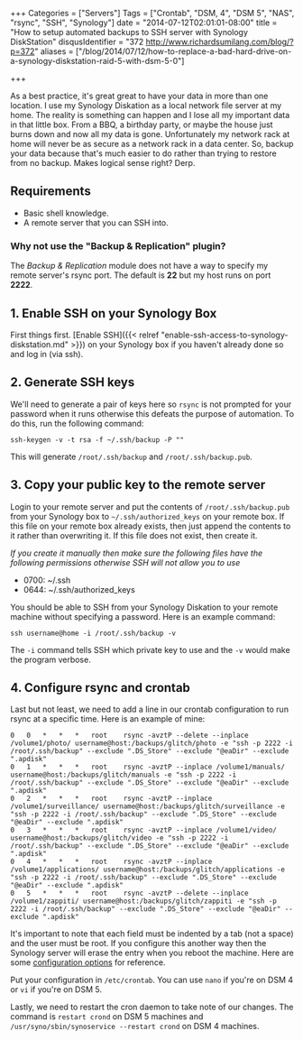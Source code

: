 +++
Categories = ["Servers"]
Tags = ["Crontab", "DSM, 4", "DSM 5", "NAS", "rsync", "SSH", "Synology"]
date = "2014-07-12T02:01:01-08:00"
title = "How to setup automated backups to SSH server with Synology DiskStation"
disqusIdentifier = "372 http://www.richardsumilang.com/blog/?p=372"
aliases = ["/blog/2014/07/12/how-to-replace-a-bad-hard-drive-on-a-synology-diskstation-raid-5-with-dsm-5-0"]

+++

[1]: https://www.freebsd.org/doc/handbook/configtuning-cron.html "FreeBSD Configuring Cron"

As a best practice, it's great great to have your data in more than one
location. I use my Synology Diskation as a local network file server at my home.
The reality is something can happen and I lose all my important data in that
little box. From a BBQ, a birthday party, or maybe the house just burns down and
now all my data is gone. Unfortunately my network rack at home will never be as
secure as a network rack in a data center. So, backup your data because that's
much easier to do rather than trying to restore from no backup. Makes logical
sense right? Derp.

<!--more-->

## Requirements

- Basic shell knowledge.
- A remote server that you can SSH into.

### Why not use the "Backup &amp; Replication" plugin?

The *Backup &amp; Replication* module does not have a way to specify my remote
server's rsync port. The default is **22** but my host runs on port **2222**.

## 1. Enable SSH on your Synology Box

First things first. [Enable SSH]({{< relref "enable-ssh-access-to-synology-diskstation.md" >}})
on your Synology box if you haven't already done so and log in (via ssh).

## 2. Generate SSH keys

We'll need to generate a pair of keys here so `rsync` is not prompted for your
password when it runs otherwise this defeats the purpose of automation. To do
this, run the following command:

<pre><code class="language-bash">ssh-keygen -v -t rsa -f ~/.ssh/backup -P ""</code></pre>

This will generate `/root/.ssh/backup` and `/root/.ssh/backup.pub`.

## 3. Copy your public key to the remote server

Login to your remote server and put the contents of `/root/.ssh/backup.pub` from
your Synology box to `~/.ssh/authorized_keys` on your remote box. If this file
on your remote box already exists, then just append the contents to it rather
than overwriting it. If this file does not exist, then create it.

*If you create it manually then make sure the following files have the following
permissions otherwise SSH will not allow you to use*

- 0700: ~/.ssh
- 0644: ~/.ssh/authorized_keys

You should be able to SSH from your Synology Diskation to your remote machine
without specifying a password. Here is an example command:

    ssh username@home -i /root/.ssh/backup -v

The `-i` command tells SSH which private key to use and the `-v` would make the
program verbose.

## 4. Configure rsync and crontab

Last but not least, we need to add a line in our crontab configuration to run
rsync at a specific time. Here is an example of mine:

<pre><code class="language-crontab">0	0	*	*	*	root	rsync -avztP --delete --inplace /volume1/photo/ username@host:/backups/glitch/photo -e "ssh -p 2222 -i /root/.ssh/backup" --exclude ".DS_Store" --exclude "@eaDir" --exclude ".apdisk"
0	1	*	*	*	root	rsync -avztP --inplace /volume1/manuals/ username@host:/backups/glitch/manuals -e "ssh -p 2222 -i /root/.ssh/backup" --exclude ".DS_Store" --exclude "@eaDir" --exclude ".apdisk"
0	2	*	*	*	root	rsync -avztP --inplace /volume1/surveillance/ username@host:/backups/glitch/surveillance -e "ssh -p 2222 -i /root/.ssh/backup" --exclude ".DS_Store" --exclude "@eaDir" --exclude ".apdisk"
0	3	*	*	*	root	rsync -avztP --inplace /volume1/video/ username@host:/backups/glitch/video -e "ssh -p 2222 -i /root/.ssh/backup" --exclude ".DS_Store" --exclude "@eaDir" --exclude ".apdisk"
0	4	*	*	*	root	rsync -avztP --inplace /volume1/applications/ username@host:/backups/glitch/applications -e "ssh -p 2222 -i /root/.ssh/backup" --exclude ".DS_Store" --exclude "@eaDir" --exclude ".apdisk"
0	5	*	*	*	root	rsync -avztP --delete --inplace /volume1/zappiti/ username@host:/backups/glitch/zappiti -e "ssh -p 2222 -i /root/.ssh/backup" --exclude ".DS_Store" --exclude "@eaDir" --exclude ".apdisk"</code></pre>

It's important to note that each field must be indented by a tab (not a space)
and the user must be root. If you configure this another way then the Synology
server will erase the entry when you reboot the machine. Here are some
[configuration options][1] for reference.

Put your configuration in `/etc/crontab`. You can use `nano` if you're on DSM 4
or `vi` if you're on DSM 5.

Lastly, we need to restart the cron daemon to take note of our changes. The
command is `restart crond` on DSM 5 machines and
`/usr/syno/sbin/synoservice --restart crond` on DSM 4 machines.

